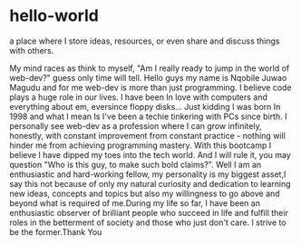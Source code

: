 # hello-world
a place where I store ideas, resources, or even share and discuss things with others.

My mind races as think to myself, "Am I really ready to jump in the world of web-dev?"
guess only time will tell. Hello guys my name is Nqobile Juwao Magudu and for me web-dev is more than just programming.
I believe code plays a huge role in our lives. I have been In love with computers and everything about em, eversince floppy disks...
Just kidding I was born In 1998 and what I mean Is I've been a techie tinkering with PCs since birth. I personally see web-dev as a profession where I can
grow infinitely, honestly, with constant improvement from constant practice - nothing will hinder me from achieving programming mastery. With this bootcamp I believe I have dipped my toes into the tech world. And I will rule it, you may question "Who is this guy, to make such bold claims?".
Well I am an enthusiastic and hard-working fellow, my personality is my biggest asset,I say this not because of only my natural curiosity and dedication to learning new ideas, concepts and topics but also my willingness to go above and beyond what is required of me.During my life so far, I have been an enthusiastic observer
of brilliant people who succeed in life and fulfill their roles in the betterment of society and those who just don't care. I strive to be the former.Thank You
